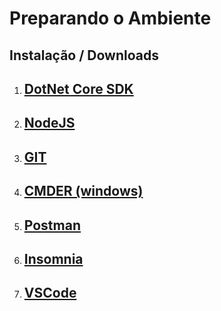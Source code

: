 # Preparando o Ambiente

## Instalação / Downloads

1. ## [DotNet Core SDK](https://dotnet.microsoft.com/download)

2. ## [NodeJS](https://nodejs.org/en/)

3. ## [GIT](https://git-scm.com/downloads)

4. ## [CMDER (windows)](https://cmder.net/)

5. ## [Postman](https://www.getpostman.com/downloads/)

6. ## [Insomnia](https://insomnia.rest/)

7. ## [VSCode](https://code.visualstudio.com/download)
